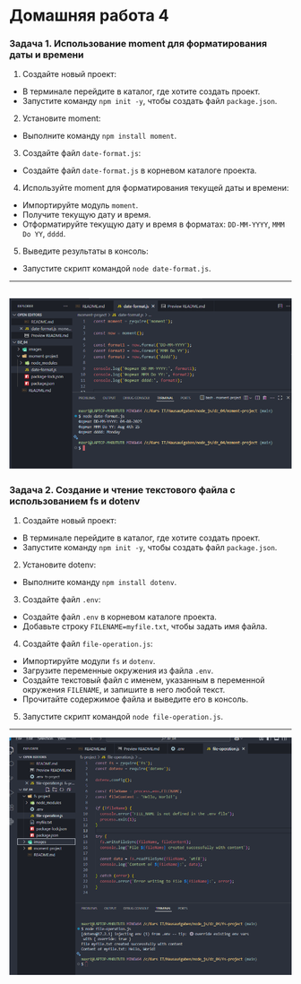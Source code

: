 # Домашняя работа 4


### Задача 1. Использование moment для форматирования даты и времени


1. Создайте новый проект:

- В терминале перейдите в каталог, где хотите создать проект.
- Запустите команду `npm init -y`, чтобы создать файл `package.json`.

2. Установите moment:

- Выполните команду `npm install moment`.

3. Создайте файл `date-format.js`:

- Создайте файл `date-format.js` в корневом каталоге проекта.

4. Используйте moment для форматирования текущей даты и времени:

- Импортируйте модуль `moment`.
- Получите текущую дату и время.
- Отформатируйте текущую дату и время в форматах: `DD-MM-YYYY`, `MMM Do YY`, `dddd`.

5. Выведите результаты в консоль:

- Запустите скрипт командой `node date-format.js`.

---

![скриншот](./images/img01.png)
---


### Задача 2.  Создание и чтение текстового файла с использованием fs и dotenv


1. Создайте новый проект:

- В терминале перейдите в каталог, где хотите создать проект.
- Запустите команду `npm init -y`, чтобы создать файл `package.json`.

2. Установите dotenv:

- Выполните команду `npm install dotenv`.

3. Создайте файл `.env`:

- Создайте файл `.env` в корневом каталоге проекта.
- Добавьте строку `FILENAME=myfile.txt`, чтобы задать имя файла.

4. Создайте файл `file-operation.js`:

- Импортируйте модули `fs` и `dotenv`.
- Загрузите переменные окружения из файла `.env`.
- Создайте текстовый файл с именем, указанным в переменной окружения `FILENAME`, и запишите в него любой текст.
- Прочитайте содержимое файла и выведите его в консоль.

5. Запустите скрипт командой `node file-operation.js`.


---


![скриншот](./images/img02.png)